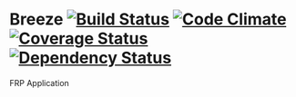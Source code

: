 # Breeze [![Build Status](https://travis-ci.org/yankouskia/Breeze.svg?branch=master)](https://travis-ci.org/yankouskia/Breeze) [![Code Climate](https://codeclimate.com/github/yankouskia/Breeze/badges/gpa.svg)](https://codeclimate.com/github/yankouskia/Breeze) [![Coverage Status](https://coveralls.io/repos/github/yankouskia/Breeze/badge.svg?branch=master)](https://coveralls.io/github/yankouskia/Breeze?branch=master) [![Dependency Status](https://david-dm.org/yankouskia/Breeze.svg)](https://david-dm.org/yankouskia/Breeze)

FRP Application
